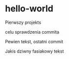 # hello-world
Pierwszy projekts


celu sprawdzenia
commita

Pewien tekst, ostatni commit

Jakis dziwny fasiakowy tekst
